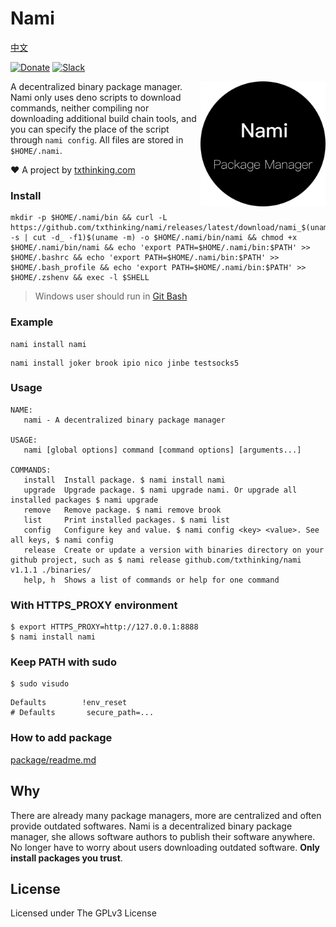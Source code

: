 # Nami

[中文](readme_zh.md)

[![Donate](https://img.shields.io/badge/Support-Donate-ff69b4.svg)](https://github.com/sponsors/txthinking)
[![Slack](https://img.shields.io/badge/Join-Telegram-ff69b4.svg)](https://docs.google.com/forms/d/e/1FAIpQLSdzMwPtDue3QoezXSKfhW88BXp57wkbDXnLaqokJqLeSWP9vQ/viewform)

<p align="center">
    <img style="float:right;" src="nami.png" alt="Nami" width="200" height="200"/>
</p>

A decentralized binary package manager. Nami only uses deno scripts to download commands, neither compiling nor downloading additional build chain tools, and you can specify the place of the script through `nami config`. All files are stored in `$HOME/.nami`.

❤️ A project by [txthinking.com](https://www.txthinking.com)

### Install

    mkdir -p $HOME/.nami/bin && curl -L https://github.com/txthinking/nami/releases/latest/download/nami_$(uname -s | cut -d_ -f1)$(uname -m) -o $HOME/.nami/bin/nami && chmod +x $HOME/.nami/bin/nami && echo 'export PATH=$HOME/.nami/bin:$PATH' >> $HOME/.bashrc && echo 'export PATH=$HOME/.nami/bin:$PATH' >> $HOME/.bash_profile && echo 'export PATH=$HOME/.nami/bin:$PATH' >> $HOME/.zshenv && exec -l $SHELL

> Windows user should run in [Git Bash](https://gitforwindows.org/)

### Example

```
nami install nami
```

```
nami install joker brook ipio nico jinbe testsocks5
```

### Usage

```
NAME:
   nami - A decentralized binary package manager

USAGE:
   nami [global options] command [command options] [arguments...]

COMMANDS:
   install  Install package. $ nami install nami
   upgrade  Upgrade package. $ nami upgrade nami. Or upgrade all installed packages $ nami upgrade
   remove   Remove package. $ nami remove brook
   list     Print installed packages. $ nami list
   config   Configure key and value. $ nami config <key> <value>. See all keys, $ nami config
   release  Create or update a version with binaries directory on your github project, such as $ nami release github.com/txthinking/nami v1.1.1 ./binaries/
   help, h  Shows a list of commands or help for one command
```

### With HTTPS_PROXY environment

```
$ export HTTPS_PROXY=http://127.0.0.1:8888
$ nami install nami
```

### Keep PATH with sudo

```
$ sudo visudo
```

```
Defaults        !env_reset
# Defaults       secure_path=...
```

### How to add package

[package/readme.md](package/readme.md)

## Why

There are already many package managers, more are centralized and often provide outdated softwares.
Nami is a decentralized binary package manager,
she allows software authors to publish their software anywhere.
No longer have to worry about users downloading outdated software.
**Only install packages you trust**.

## License

Licensed under The GPLv3 License
